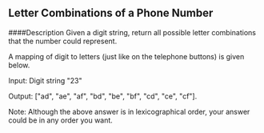 ## Letter Combinations of a Phone Number
####Description
Given a digit string, return all possible letter combinations that the number could represent.

A mapping of digit to letters (just like on the telephone buttons) is given below.

Input: Digit string "23"

Output: ["ad", "ae", "af", "bd", "be", "bf", "cd", "ce", "cf"].

Note: Although the above answer is in lexicographical order, your answer could be in any order you want.
